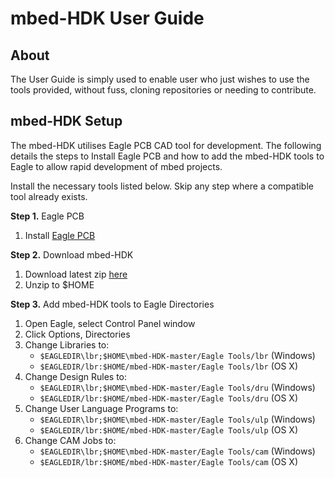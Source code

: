 # mbed-HDK User Guide

## About

The User Guide is simply used to enable user who just wishes to use the tools provided, without fuss, cloning repositories or needing to contribute.

## mbed-HDK Setup

The mbed-HDK utilises Eagle PCB CAD tool for development. The following details the steps to Install Eagle PCB and how to add the mbed-HDK tools to Eagle to allow rapid development of mbed projects.

Install the necessary tools listed below. Skip any step where a compatible tool already exists.

**Step 1.** Eagle PCB

1. Install [Eagle PCB](https://www.autodesk.com/products/eagle/overview) 

**Step 2.** Download mbed-HDK

1. Download latest zip [here](https://github.com/ARMmbed/mbed-HDK/archive/master.zip)
2. Unzip to $HOME

**Step 3.** Add mbed-HDK tools to Eagle Directories

1. Open Eagle, select Control Panel window
2. Click Options, Directories
3. Change Libraries to:
	* `$EAGLEDIR\lbr;$HOME\mbed-HDK-master/Eagle Tools/lbr` (Windows)
	* `$EAGLEDIR/lbr:$HOME/mbed-HDK-master/Eagle Tools/lbr` (OS X)
4. Change Design Rules to:
	* `$EAGLEDIR\lbr;$HOME\mbed-HDK-master/Eagle Tools/dru` (Windows)
	* `$EAGLEDIR/lbr:$HOME/mbed-HDK-master/Eagle Tools/dru` (OS X)
5. Change User Language Programs to:
	* `$EAGLEDIR\lbr;$HOME\mbed-HDK-master/Eagle Tools/ulp` (Windows)
	* `$EAGLEDIR/lbr:$HOME/mbed-HDK-master/Eagle Tools/ulp` (OS X)
6. Change CAM Jobs to:
	* `$EAGLEDIR\lbr;$HOME\mbed-HDK-master/Eagle Tools/cam` (Windows)
	* `$EAGLEDIR/lbr:$HOME/mbed-HDK-master/Eagle Tools/cam` (OS X)
	


